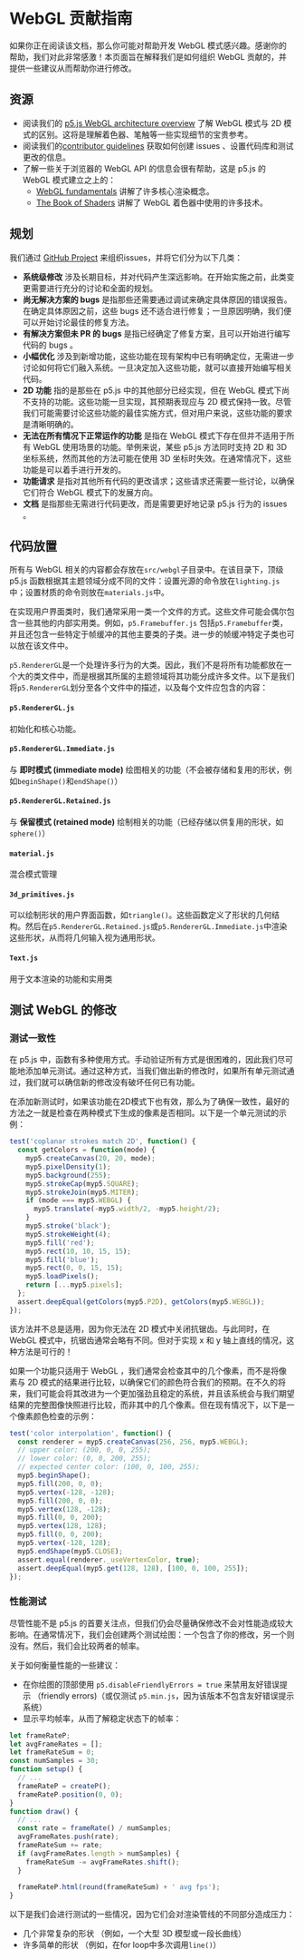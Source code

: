 <!-- How to get started working on the p5.js WebGL mode source code. -->

# WebGL 贡献指南

如果你正在阅读该文档，那么你可能对帮助开发 WebGL 模式感兴趣。感谢你的帮助，我们对此非常感激！本页面旨在解释我们是如何组织 WebGL 贡献的，并提供一些建议从而帮助你进行修改。

## 资源

- 阅读我们的 [p5.js WebGL architecture overview](../webgl_mode_architecture.md) 了解 WebGL 模式与 2D 模式的区别。这将是理解着色器、笔触等一些实现细节的宝贵参考。
- 阅读我们的[contributor guidelines](https://p5js.org/contributor-docs/#/./contributor_guidelines) 获取如何创建 issues 、设置代码库和测试更改的信息。
- 了解一些关于浏览器的 WebGL API 的信息会很有帮助，这是 p5.js 的 WebGL 模式建立之上的：
  - [WebGL fundamentals](https://webglfundamentals.org/) 讲解了许多核心渲染概念。
  - [The Book of Shaders](https://thebookofshaders.com/) 讲解了 WebGL 着色器中使用的许多技术。

## 规划

  我们通过 [GitHub Project](https://github.com/orgs/processing/projects/5) 来组织issues，并将它们分为以下几类：

- **系统级修改** 涉及长期目标，并对代码产生深远影响。在开始实施之前，此类变更需要进行充分的讨论和全面的规划。
- **尚无解决方案的 bugs** 是指那些还需要通过调试来确定具体原因的错误报告。在确定具体原因之前，这些 bugs 还不适合进行修复；一旦原因明确，我们便可以开始讨论最佳的修复方法。
- **有解决方案但未 PR 的 bugs** 是指已经确定了修复方案，且可以开始进行编写代码的 bugs 。
- **小幅优化** 涉及到新增功能，这些功能在现有架构中已有明确定位，无需进一步讨论如何将它们融入系统。一旦决定加入这些功能，就可以直接开始编写相关代码。
- **2D 功能** 指的是那些在 p5.js 中的其他部分已经实现，但在 WebGL 模式下尚不支持的功能。这些功能一旦实现，其预期表现应与 2D 模式保持一致。尽管我们可能需要讨论这些功能的最佳实施方式，但对用户来说，这些功能的要求是清晰明确的。
- **无法在所有情况下正常运作的功能** 是指在 WebGL 模式下存在但并不适用于所有 WebGL 使用场景的功能。举例来说，某些 p5.js 方法同时支持 2D 和 3D 坐标系统，然而其他的方法可能在使用 3D 坐标时失效。在通常情况下，这些功能是可以着手进行开发的。
- **功能请求** 是指对其他所有代码的更改请求；这些请求还需要一些讨论，以确保它们符合 WebGL 模式下的发展方向。
- **文档** 是指那些无需进行代码更改，而是需要更好地记录 p5.js 行为的 issues 。

## 代码放置

所有与 WebGL 相关的内容都会存放在`src/webgl`子目录中。在该目录下，顶级 p5.js 函数根据其主题领域分成不同的文件：设置光源的命令放在`lighting.js`中；设置材质的命令则放在`materials.js`中。

在实现用户界面类时，我们通常采用一类一个文件的方式。这些文件可能会偶尔包含一些其他的内部实用类。例如，`p5.Framebuffer.js` 包括`p5.Framebuffer`类，并且还包含一些特定于帧缓冲的其他主要类的子类。进一步的帧缓冲特定子类也可以放在该文件中。

`p5.RendererGL`是一个处理许多行为的大类。因此，我们不是将所有功能都放在一个大的类文件中，而是根据其所属的主题领域将其功能分成许多文件。以下是我们将`p5.RendererGL`划分至各个文件中的描述，以及每个文件应包含的内容：

#### `p5.RendererGL.js`

初始化和核心功能。

#### `p5.RendererGL.Immediate.js`

与 **即时模式 (immediate mode)** 绘图相关的功能（不会被存储和复用的形状，例如`beginShape()`和`endShape()`）

#### `p5.RendererGL.Retained.js`

与 **保留模式 (retained mode)** 绘制相关的功能（已经存储以供复用的形状，如`sphere()`）

#### `material.js`

混合模式管理

#### `3d_primitives.js`

可以绘制形状的用户界面函数，如`triangle()`。这些函数定义了形状的几何结构。然后在`p5.RendererGL.Retained.js`或`p5.RendererGL.Immediate.js`中渲染这些形状，从而将几何输入视为通用形状。

#### `Text.js`

用于文本渲染的功能和实用类

## 测试 WebGL 的修改

### 测试一致性

在 p5.js 中，函数有多种使用方式。手动验证所有方式是很困难的，因此我们尽可能地添加单元测试。通过这种方式，当我们做出新的修改时，如果所有单元测试通过，我们就可以确信新的修改没有破坏任何已有功能。

在添加新测试时，如果该功能在2D模式下也有效，那么为了确保一致性，最好的方法之一就是检查在两种模式下生成的像素是否相同。以下是一个单元测试的示例：

```js
test('coplanar strokes match 2D', function() {
  const getColors = function(mode) {
    myp5.createCanvas(20, 20, mode);
    myp5.pixelDensity(1);
    myp5.background(255);
    myp5.strokeCap(myp5.SQUARE);
    myp5.strokeJoin(myp5.MITER);
    if (mode === myp5.WEBGL) {
      myp5.translate(-myp5.width/2, -myp5.height/2);
    }
    myp5.stroke('black');
    myp5.strokeWeight(4);
    myp5.fill('red');
    myp5.rect(10, 10, 15, 15);
    myp5.fill('blue');
    myp5.rect(0, 0, 15, 15);
    myp5.loadPixels();
    return [...myp5.pixels];
  };
  assert.deepEqual(getColors(myp5.P2D), getColors(myp5.WEBGL));
});
```

该方法并不总是适用，因为你无法在 2D 模式中关闭抗锯齿。与此同时，在 WebGL 模式中，抗锯齿通常会略有不同。但对于实现 x 和 y 轴上直线的情况，这种方法是可行的！

如果一个功能只适用于 WebGL ，我们通常会检查其中的几个像素，而不是将像素与 2D 模式的结果进行比较，以确保它们的颜色符合我们的预期。在不久的将来，我们可能会将其改进为一个更加强劲且稳定的系统，并且该系统会与我们期望结果的完整图像快照进行比较，而非其中的几个像素。但在现有情况下，以下是一个像素颜色检查的示例：

```js
test('color interpolation', function() {
  const renderer = myp5.createCanvas(256, 256, myp5.WEBGL);
  // upper color: (200, 0, 0, 255);
  // lower color: (0, 0, 200, 255);
  // expected center color: (100, 0, 100, 255);
  myp5.beginShape();
  myp5.fill(200, 0, 0);
  myp5.vertex(-128, -128);
  myp5.fill(200, 0, 0);
  myp5.vertex(128, -128);
  myp5.fill(0, 0, 200);
  myp5.vertex(128, 128);
  myp5.fill(0, 0, 200);
  myp5.vertex(-128, 128);
  myp5.endShape(myp5.CLOSE);
  assert.equal(renderer._useVertexColor, true);
  assert.deepEqual(myp5.get(128, 128), [100, 0, 100, 255]);
});
```

### 性能测试

尽管性能不是 p5.js 的首要关注点，但我们仍会尽量确保修改不会对性能造成较大影响。在通常情况下，我们会创建两个测试绘图：一个包含了你的修改，另一个则没有。然后，我们会比较两者的帧率。

关于如何衡量性能的一些建议：

- 在你绘图的顶部使用 `p5.disableFriendlyErrors = true` 来禁用友好错误提示 （friendly errors)（或仅测试 `p5.min.js`，因为该版本不包含友好错误提示系统）
- 显示平均帧率，从而了解稳定状态下的帧率：

```js
let frameRateP;
let avgFrameRates = [];
let frameRateSum = 0;
const numSamples = 30;
function setup() {
  // ...
  frameRateP = createP();
  frameRateP.position(0, 0);
}
function draw() {
  // ...
  const rate = frameRate() / numSamples;
  avgFrameRates.push(rate);
  frameRateSum += rate;
  if (avgFrameRates.length > numSamples) {
    frameRateSum -= avgFrameRates.shift();
  }
 
  frameRateP.html(round(frameRateSum) + ' avg fps');
}
```
以下是我们会进行测试的一些情况，因为它们会对渲染管线的不同部分造成压力：

- 几个非常复杂的形状 （例如，一个大型 3D 模型或一段长曲线）
- 许多简单的形状 （例如，在for loop中多次调用`line()`）
